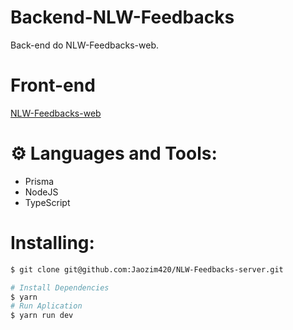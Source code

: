 # Backend-NLW-Feedbacks
Back-end do NLW-Feedbacks-web.

# Front-end 
[NLW-Feedbacks-web](https://github.com/Jaozim420/NLW-Feedbacks-web)
# ⚙️ Languages and Tools:
- Prisma
- NodeJS
- TypeScript

# Installing:
```bash
$ git clone git@github.com:Jaozim420/NLW-Feedbacks-server.git
```

```bash
# Install Dependencies
$ yarn
# Run Aplication
$ yarn run dev
```
